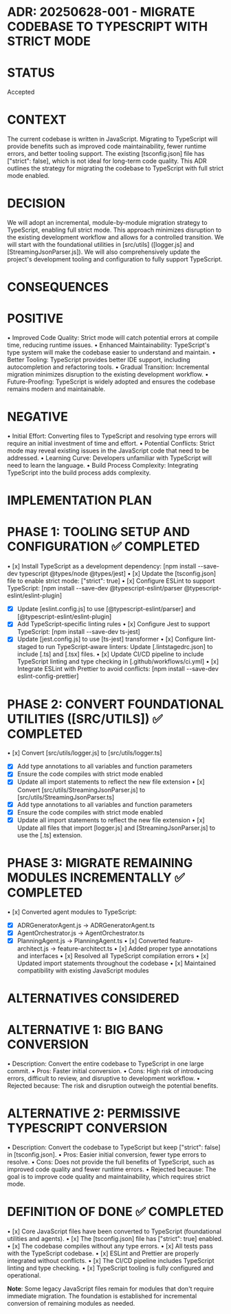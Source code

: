 # ADR: 20250628-001 - MIGRATE CODEBASE TO TYPESCRIPT WITH STRICT MODE

# STATUS

Accepted

# CONTEXT

The current codebase is written in JavaScript. Migrating to TypeScript will provide benefits such as improved code maintainability, fewer
runtime errors, and better tooling support. The existing [tsconfig.json] file has ["strict": false], which is not ideal for long-term code
quality. This ADR outlines the strategy for migrating the codebase to TypeScript with full strict mode enabled.

# DECISION

We will adopt an incremental, module-by-module migration strategy to TypeScript, enabling full strict mode. This approach minimizes
disruption to the existing development workflow and allows for a controlled transition. We will start with the foundational utilities in
[src/utils] ([logger.js] and [StreamingJsonParser.js]). We will also comprehensively update the project's development tooling and
configuration to fully support TypeScript.

# CONSEQUENCES

# POSITIVE

• Improved Code Quality: Strict mode will catch potential errors at compile time, reducing runtime issues.
• Enhanced Maintainability: TypeScript's type system will make the codebase easier to understand and maintain.
• Better Tooling: TypeScript provides better IDE support, including autocompletion and refactoring tools.
• Gradual Transition: Incremental migration minimizes disruption to the existing development workflow.
• Future-Proofing: TypeScript is widely adopted and ensures the codebase remains modern and maintainable.

# NEGATIVE

• Initial Effort: Converting files to TypeScript and resolving type errors will require an initial investment of time and effort.
• Potential Conflicts: Strict mode may reveal existing issues in the JavaScript code that need to be addressed.
• Learning Curve: Developers unfamiliar with TypeScript will need to learn the language.
• Build Process Complexity: Integrating TypeScript into the build process adds complexity.

# IMPLEMENTATION PLAN

# PHASE 1: TOOLING SETUP AND CONFIGURATION ✅ COMPLETED

• [x] Install TypeScript as a development dependency: [npm install --save-dev typescript @types/node @types/jest]
• [x] Update the [tsconfig.json] file to enable strict mode: ["strict": true]
• [x] Configure ESLint to support TypeScript: [npm install --save-dev @typescript-eslint/parser @typescript-eslint/eslint-plugin]

- [x] Update [eslint.config.js] to use [@typescript-eslint/parser] and [@typescript-eslint/eslint-plugin]
- [x] Add TypeScript-specific linting rules
      • [x] Configure Jest to support TypeScript: [npm install --save-dev ts-jest]
- [x] Update [jest.config.js] to use [ts-jest] transformer
      • [x] Configure lint-staged to run TypeScript-aware linters: Update [.lintstagedrc.json] to include [.ts] and [.tsx] files.
      • [x] Update CI/CD pipeline to include TypeScript linting and type checking in [.github/workflows/ci.yml]
      • [x] Integrate ESLint with Prettier to avoid conflicts: [npm install --save-dev eslint-config-prettier]

# PHASE 2: CONVERT FOUNDATIONAL UTILITIES ([SRC/UTILS]) ✅ COMPLETED

• [x] Convert [src/utils/logger.js] to [src/utils/logger.ts]

- [x] Add type annotations to all variables and function parameters
- [x] Ensure the code compiles with strict mode enabled
- [x] Update all import statements to reflect the new file extension
      • [x] Convert [src/utils/StreamingJsonParser.js] to [src/utils/StreamingJsonParser.ts]
- [x] Add type annotations to all variables and function parameters
- [x] Ensure the code compiles with strict mode enabled
- [x] Update all import statements to reflect the new file extension
      • [x] Update all files that import [logger.js] and [StreamingJsonParser.js] to use the [.ts] extension.

# PHASE 3: MIGRATE REMAINING MODULES INCREMENTALLY ✅ COMPLETED

• [x] Converted agent modules to TypeScript:

- [x] ADRGeneratorAgent.js → ADRGeneratorAgent.ts
- [x] AgentOrchestrator.js → AgentOrchestrator.ts
- [x] PlanningAgent.js → PlanningAgent.ts
      • [x] Converted feature-architect.js → feature-architect.ts
      • [x] Added proper type annotations and interfaces
      • [x] Resolved all TypeScript compilation errors
      • [x] Updated import statements throughout the codebase
      • [x] Maintained compatibility with existing JavaScript modules

# ALTERNATIVES CONSIDERED

# ALTERNATIVE 1: BIG BANG CONVERSION

• Description: Convert the entire codebase to TypeScript in one large commit.
• Pros: Faster initial conversion.
• Cons: High risk of introducing errors, difficult to review, and disruptive to development workflow.
• Rejected because: The risk and disruption outweigh the potential benefits.

# ALTERNATIVE 2: PERMISSIVE TYPESCRIPT CONVERSION

• Description: Convert the codebase to TypeScript but keep ["strict": false] in [tsconfig.json].
• Pros: Easier initial conversion, fewer type errors to resolve.
• Cons: Does not provide the full benefits of TypeScript, such as improved code quality and fewer runtime errors.
• Rejected because: The goal is to improve code quality and maintainability, which requires strict mode.

# DEFINITION OF DONE ✅ COMPLETED

• [x] Core JavaScript files have been converted to TypeScript (foundational utilities and agents).
• [x] The [tsconfig.json] file has ["strict": true] enabled.
• [x] The codebase compiles without any type errors.
• [x] All tests pass with the TypeScript codebase.
• [x] ESLint and Prettier are properly integrated without conflicts.
• [x] The CI/CD pipeline includes TypeScript linting and type checking.
• [x] TypeScript tooling is fully configured and operational.

**Note**: Some legacy JavaScript files remain for modules that don't require immediate migration. The foundation is established for incremental conversion of remaining modules as needed.
